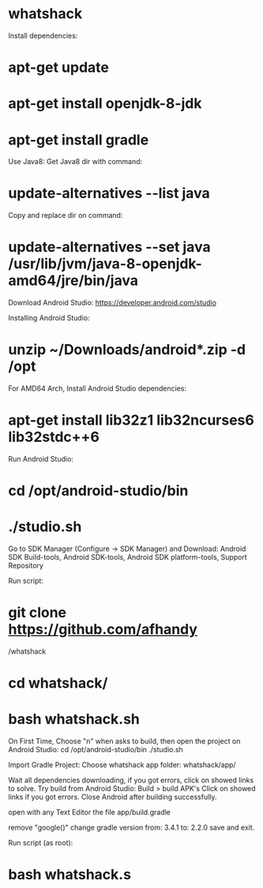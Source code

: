 # whatshack
Install dependencies:
# apt-get update
# apt-get install openjdk-8-jdk
# apt-get install gradle

Use Java8:
Get Java8 dir with command:
# update-alternatives --list java

Copy and replace dir on command:
# update-alternatives --set java /usr/lib/jvm/java-8-openjdk-amd64/jre/bin/java

Download Android Studio:
https://developer.android.com/studio

Installing Android Studio:
# unzip ~/Downloads/android*.zip -d /opt

For AMD64 Arch, Install Android Studio dependencies:
# apt-get install lib32z1 lib32ncurses6 lib32stdc++6


Run Android Studio:
# cd /opt/android-studio/bin
# ./studio.sh

Go to SDK Manager (Configure -> SDK Manager) and Download:
Android SDK Build-tools, Android SDK-tools, Android SDK platform-tools, Support Repository

Run script:
# git clone https://github.com/afhandy
/whatshack
# cd whatshack/
# bash whatshack.sh


On First Time, Choose "n" when asks to build, then open the project on Android Studio:
cd /opt/android-studio/bin
./studio.sh

Import Gradle Project:
Choose whatshack app folder: whatshack/app/

Wait all dependencies downloading, if you got errors, click on showed links to solve.
Try build from Android Studio: Build > build APK's
Click on showed links if you got errors.
Close Android after building successfully.

open with any Text Editor the file app/build.gradle

remove "google()"
change gradle version from: 3.4.1 to: 2.2.0
save and exit.

Run script (as root):
# bash whatshack.s
